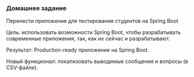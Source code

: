 ﻿### Домашнее задание

Перенести приложение для тестирования студентов на Spring Boot

Цель: использовать возможности Spring Boot, чтобы разрабатывать современные приложения, так, как их сейчас и разрабатывают.

Результат: Production-ready приложение на Spring Boot.

Новый функционал: локализовать выводимые сообщения и вопросы (в CSV-файле).